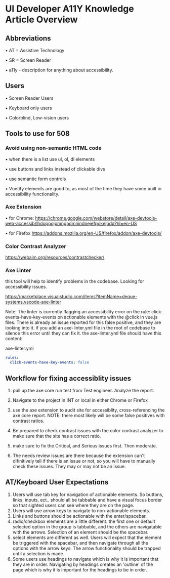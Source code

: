# UI Developer A11Y Knowledge Article Overview

## Abbreviations

• AT = Assistive Technology

• SR = Screen Reader

• a11y - description for anything about accessibility.

## Users

• Screen Reader Users

• Keyboard only users

• Colorblind, Low-vision users

## Tools to use for 508

### Avoid using non-semantic HTML code

• when there is a list use ul, ol, dl elements

• use buttons and links instead of clickable divs

• use semantic form controls

• Vuetify elements are good to, as most of the time they have some built in accessibility functionality.

### Axe Extension

• for Chrome:
https://chrome.google.com/webstore/detail/axe-devtools-web-accessib/lhdoppojpmngadmnindnejefpokejbdd?hl=en-US

• for Firefox
https://addons.mozilla.org/en-US/firefox/addon/axe-devtools/

### Color Contrast Analyzer

https://webaim.org/resources/contrastchecker/

### Axe Linter

this tool will help to identify problems in the codebase. Looking for accessibility issues.

https://marketplace.visualstudio.com/items?itemName=deque-systems.vscode-axe-linter

Note: The linter is currently flagging an accessibility error on the rule: click-events-have-key-events on actionable elements with the @click in vue.js files. There is already an issue reported for this false positive, and they are looking into it. if you add an axe-linter.yml file in the root of codebase to silence this error until they can fix it. the axe-linter.yml file should have this content:

axe-linter.yml

```yml
rules:
  click-events-have-key-events: false
```

## Workflow for fixing accessiblity issues

1. pull up the axe core run test from Test engineer. Analyze the report.

2. Navigate to the project in INT or local in either Chrome or Firefox

3. use the axe extension to audit site for accessiblity, cross-referencing the axe core report. NOTE: there most likely will be some false positives with contrast ratios.
4. Be prepared to check contrast issues with the color contrast analyzer to make sure that the site has a correct ratio.
5. make sure to fix the Critical, and Serious issues first. Then moderate.
6. The needs review issues are there because the extension can't difinitively tell if there is an issue or not, so you will have to manually check these issues. They may or may not be an issue.

## AT/Keyboard User Expectations

1. Users will use tab key for navigation of actionable elements. So buttons, links, inputs, ect.. should all be tabbable and have a visual focus border so that sighted users can see where they are on the page.
2. Users will use arrow keys to navigate to non-actionable elements.
3. Links and buttons should be actionable with the enter/spacebar.
4. radio/checkbox elements are a little different. the first one or default selected option in the group is tabbable, and the others are navigatable with the arrows. Selection of an element should be the spacebar.
5. select elements are different as well. Users will expect that the element be triggered with the spacebar, and then navigate through all the options with the arrow keys. The arrow functionality should be trapped until a selection is made.
6. Some users use headings to navigate which is why it is important that they are in order. Navigating by headings creates an 'outline' of the page which is why it is important for the headings to be in order.

